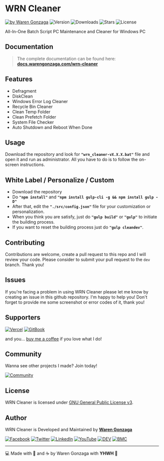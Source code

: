 # WRN Cleaner

[![by Waren Gonzaga](https://img.shields.io/badge/by-Waren%20Gonzaga-blue.svg?longCache=true&style=flat-square)](https://bmc.xyz/warengonzaga) ![Version](https://img.shields.io/github/release/WarenGonzaga/wrn-cleaner.svg?style=flat-square) ![Downloads](https://img.shields.io/github/downloads/warengonzaga/wrn-cleaner/total?style=flat-square) ![Stars](https://img.shields.io/github/stars/WarenGonzaga/wrn-cleaner.svg?style=flat-square) ![License](https://img.shields.io/github/license/WarenGonzaga/wrn-cleaner.svg?style=flat-square)

All-In-One Batch Script PC Maintenance and Cleaner for Windows PC

## Documentation

> The complete documentation can be found here:
> **[docs.warengonzaga.com/wrn-cleaner](https://docs.warengonzaga.com/wrn-cleaner)**

## Features

* Defragment
* DiskClean
* Windows Error Log Cleaner
* Recycle Bin Cleaner
* Clean Temp Folder
* Clean Prefetch Folder
* System File Checker
* Auto Shutdown and Reboot When Done

## Usage

Download the repository and look for **``"wrn_cleaner-vX.X.X.bat"``** file and open it and run as administrator. All you have to do is to follow the on-screen instructions.

## White Label / Personalize / Custom

* Download the repository
* Do **``"npm install"``** and **``"npm install gulp-cli -g && npm install gulp -D"``**
* After that, edit the **``"./src/config.json"``** file for your customization or personalization.
* When you think you are satisfy, just do **``"gulp build"``** or **``"gulp"``** to initiate the building process.
* If you want to reset the building process just do **``"gulp cleandev"``**.

## Contributing

Contributions are welcome, create a pull request to this repo and I will review your code. Please consider to submit your pull request to the ```dev``` branch. Thank you!

## Issues

If you're facing a problem in using WRN Cleaner please let me know by creating an issue in this github repository. I'm happy to help you! Don't forget to provide me some screenshot or error codes of it, thank you!

## Supporters

[![Vercel](https://wrngnz.ga/badge-vercel)](https://vercel.com) [![GitBook](https://wrngnz.ga/badge-gitbook)](https://gitbook.io)

and you... [buy me a coffee](https://bmc.xyz/warengonzaga) if you love what I do!

## Community

Wanna see other projects I made? Join today!

[![Community](https://discordapp.com/api/guilds/659684980137656340/widget.png?style=banner3)](https://wrngnz.ga/discord)

## License

WRN Cleaner is licensed under [GNU General Public License v3](https://opensource.org/licenses/GPL-3.0).

## Author

WRN Cleaner is Developed and Maintained by **[Waren Gonzaga](https://github.com/warengonzaga)**

[![Facebook](https://img.shields.io/badge/Facebook-%231877F2.svg?&style=flat-square&logo=facebook&logoColor=white)](https://facebook.com/warengonzagaofficial) [![Twitter](https://img.shields.io/badge/Twitter-%231DA1F2.svg?&style=flat-square&logo=twitter&logoColor=white)](https://twitter.com/warengonzaga) [![LinkedIn](https://img.shields.io/badge/LinkedIn-%230077B5.svg?&style=flat-square&logo=linkedin&logoColor=white)](https://linkedin.com/in/warengonzagaofficial) [![YouTube](https://img.shields.io/badge/YouTube-%23FF0000.svg?&style=flat-square&logo=youtube&logoColor=white)](https://youtube.com/warengonzaga) [![DEV](https://img.shields.io/badge/DEV-%23000000.svg?&style=flat-square&logo=dev.to&logoColor=white)](https://dev.to/warengonzaga) [![BMC](https://img.shields.io/badge/Buy%20Me%20a%20Coffee-%23FFDD00.svg?&style=flat-square&logo=buy-me-a-coffee&logoColor=black)](https://buymeacoff.ee/warengonzaga)

---

💻 Made with 💖 and ☕ by Waren Gonzaga with **YHWH** 🙏
